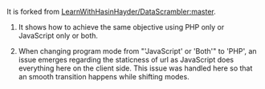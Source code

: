 It is forked from [LearnWithHasinHayder/DataScrambler:master](https://github.com/LearnWithHasinHayder/DataScrambler).

1. It shows how to achieve the same objective using PHP only or JavaScript only or both.

2. When changing program mode from "'JavaScript' or 'Both'" to 'PHP', an issue emerges regarding the staticness of url as JavaScript does everything here on the client side. This issue was handled here so that an smooth transition happens while shifting modes.

